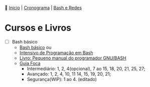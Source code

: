 👾 [Inicio](https://rayanepimentel.github.io/InfoSec-iniciante/) | [Cronograma](https://rayanepimentel.github.io/InfoSec-iniciante/cronograma/) | [Bash e Redes](https://rayanepimentel.github.io/InfoSec-iniciante/cronograma/bashRedes)

# Cursos e Livros

- [ ] Bash básico
  - [Bash básico](https://www.youtube.com/watch?v=ZM--I3NJ2jY&list=PLXoSGejyuQGpf4X-NdGjvSlEFZhn2f2H7) ou
  - [Intensivo de Programação em Bash](https://www.youtube.com/watch?v=yHDzFRWmLGA&list=PLXoSGejyuQGr53w4IzUzbPCqR4HPOHjAI&index=2)
  - [Livro: Pequeno manual do programador GNU/BASH](https://blauaraujo.com/livro/)
  - [Guia Foca](https://guiafoca.org/)
    - Intermediário: 1, 2, 4(opcional), 7 ao 15, 18, 20, 21, 25, 27;
    - Avançado: 1, 2, 4, 10, 11 14, 15, 19, 20, 21;
    - Segurança(WIP): 1 ao 4. (editado)

  

